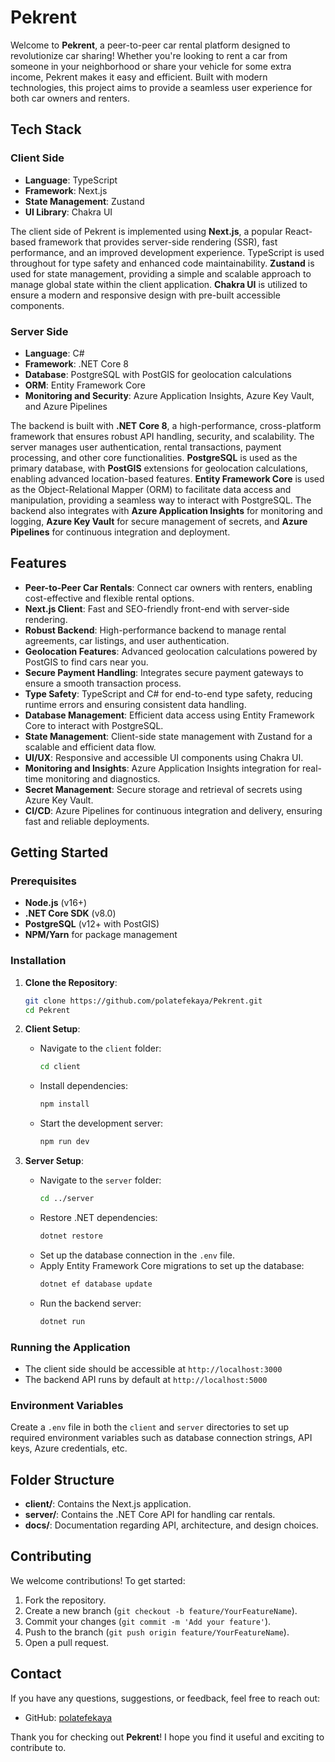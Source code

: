 # Pekrent

Welcome to **Pekrent**, a peer-to-peer car rental platform designed to revolutionize car sharing! Whether you're looking to rent a car from someone in your neighborhood or share your vehicle for some extra income, Pekrent makes it easy and efficient. Built with modern technologies, this project aims to provide a seamless user experience for both car owners and renters.

## Tech Stack

### Client Side
- **Language**: TypeScript
- **Framework**: Next.js
- **State Management**: Zustand
- **UI Library**: Chakra UI

The client side of Pekrent is implemented using **Next.js**, a popular React-based framework that provides server-side rendering (SSR), fast performance, and an improved development experience. TypeScript is used throughout for type safety and enhanced code maintainability. **Zustand** is used for state management, providing a simple and scalable approach to manage global state within the client application. **Chakra UI** is utilized to ensure a modern and responsive design with pre-built accessible components.

### Server Side
- **Language**: C#
- **Framework**: .NET Core 8
- **Database**: PostgreSQL with PostGIS for geolocation calculations
- **ORM**: Entity Framework Core
- **Monitoring and Security**: Azure Application Insights, Azure Key Vault, and Azure Pipelines

The backend is built with **.NET Core 8**, a high-performance, cross-platform framework that ensures robust API handling, security, and scalability. The server manages user authentication, rental transactions, payment processing, and other core functionalities. **PostgreSQL** is used as the primary database, with **PostGIS** extensions for geolocation calculations, enabling advanced location-based features. **Entity Framework Core** is used as the Object-Relational Mapper (ORM) to facilitate data access and manipulation, providing a seamless way to interact with PostgreSQL. The backend also integrates with **Azure Application Insights** for monitoring and logging, **Azure Key Vault** for secure management of secrets, and **Azure Pipelines** for continuous integration and deployment.

## Features
- **Peer-to-Peer Car Rentals**: Connect car owners with renters, enabling cost-effective and flexible rental options.
- **Next.js Client**: Fast and SEO-friendly front-end with server-side rendering.
- **Robust Backend**: High-performance backend to manage rental agreements, car listings, and user authentication.
- **Geolocation Features**: Advanced geolocation calculations powered by PostGIS to find cars near you.
- **Secure Payment Handling**: Integrates secure payment gateways to ensure a smooth transaction process.
- **Type Safety**: TypeScript and C# for end-to-end type safety, reducing runtime errors and ensuring consistent data handling.
- **Database Management**: Efficient data access using Entity Framework Core to interact with PostgreSQL.
- **State Management**: Client-side state management with Zustand for a scalable and efficient data flow.
- **UI/UX**: Responsive and accessible UI components using Chakra UI.
- **Monitoring and Insights**: Azure Application Insights integration for real-time monitoring and diagnostics.
- **Secret Management**: Secure storage and retrieval of secrets using Azure Key Vault.
- **CI/CD**: Azure Pipelines for continuous integration and delivery, ensuring fast and reliable deployments.

## Getting Started

### Prerequisites
- **Node.js** (v16+)
- **.NET Core SDK** (v8.0)
- **PostgreSQL** (v12+ with PostGIS)
- **NPM/Yarn** for package management

### Installation
1. **Clone the Repository**:
   ```bash
   git clone https://github.com/polatefekaya/Pekrent.git
   cd Pekrent
   ```

2. **Client Setup**:
   - Navigate to the `client` folder:
     ```bash
     cd client
     ```
   - Install dependencies:
     ```bash
     npm install
     ```
   - Start the development server:
     ```bash
     npm run dev
     ```
   
3. **Server Setup**:
   - Navigate to the `server` folder:
     ```bash
     cd ../server
     ```
   - Restore .NET dependencies:
     ```bash
     dotnet restore
     ```
   - Set up the database connection in the `.env` file.
   - Apply Entity Framework Core migrations to set up the database:
     ```bash
     dotnet ef database update
     ```
   - Run the backend server:
     ```bash
     dotnet run
     ```

### Running the Application
- The client side should be accessible at `http://localhost:3000`
- The backend API runs by default at `http://localhost:5000`

### Environment Variables
Create a `.env` file in both the `client` and `server` directories to set up required environment variables such as database connection strings, API keys, Azure credentials, etc.

## Folder Structure
- **client/**: Contains the Next.js application.
- **server/**: Contains the .NET Core API for handling car rentals.
- **docs/**: Documentation regarding API, architecture, and design choices.

## Contributing
We welcome contributions! To get started:
1. Fork the repository.
2. Create a new branch (`git checkout -b feature/YourFeatureName`).
3. Commit your changes (`git commit -m 'Add your feature'`).
4. Push to the branch (`git push origin feature/YourFeatureName`).
5. Open a pull request.

## Contact
If you have any questions, suggestions, or feedback, feel free to reach out:
- GitHub: [polatefekaya](https://github.com/polatefekaya)

Thank you for checking out **Pekrent**! I hope you find it useful and exciting to contribute to.

